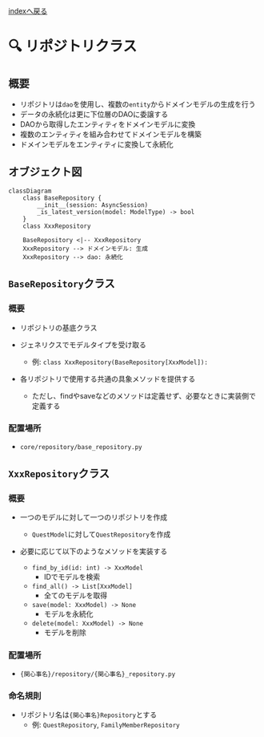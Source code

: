 [indexへ戻る](../index.md)
# 🔍 リポジトリクラス

## 概要
- リポジトリは`dao`を使用し、複数の`entity`からドメインモデルの生成を行う
- データの永続化は更に下位層のDAOに委譲する
- DAOから取得したエンティティをドメインモデルに変換
- 複数のエンティティを組み合わせてドメインモデルを構築
- ドメインモデルをエンティティに変換して永続化

## オブジェクト図
```mermaid
classDiagram
    class BaseRepository {
        __init__(session: AsyncSession)
        _is_latest_version(model: ModelType) -> bool
    }
    class XxxRepository

    BaseRepository <|-- XxxRepository
    XxxRepository --> ドメインモデル: 生成
    XxxRepository --> dao: 永続化
```

## `BaseRepository`クラス
### 概要
- リポジトリの基底クラス
- ジェネリクスでモデルタイプを受け取る
  - 例: `class XxxRepository(BaseRepository[XxxModel]):`

- 各リポジトリで使用する共通の具象メソッドを提供する
  - ただし、findやsaveなどのメソッドは定義せず、必要なときに実装側で定義する

### 配置場所
- `core/repository/base_repository.py`

## `XxxRepository`クラス
### 概要
- 一つのモデルに対して一つのリポジトリを作成
  - `QuestModel`に対して`QuestRepository`を作成

- 必要に応じて以下のようなメソッドを実装する
  - `find_by_id(id: int) -> XxxModel`
    - IDでモデルを検索
  - `find_all() -> List[XxxModel]`
    - 全てのモデルを取得
  - `save(model: XxxModel) -> None`
    - モデルを永続化
  - `delete(model: XxxModel) -> None`
    - モデルを削除

### 配置場所
- `{関心事名}/repository/{関心事名}_repository.py`

### 命名規則
- リポジトリ名は`{関心事名}Repository`とする
  - 例: `QuestRepository`, `FamilyMemberRepository`
